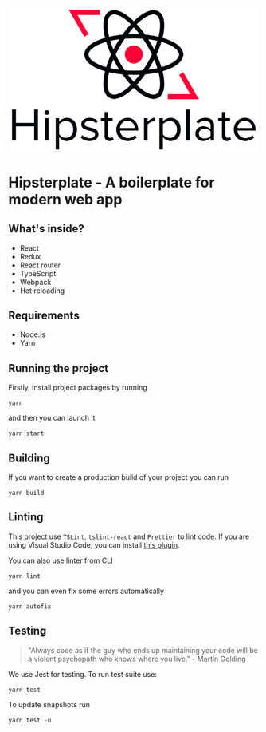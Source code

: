 <p align="center">
    <img src="hipsterplate-logo--full.png"/>
</p>

# Hipsterplate - A boilerplate for modern web app

## What's inside?
- React
- Redux
- React router
- TypeScript
- Webpack
- Hot reloading

## Requirements
- Node.js
- Yarn

## Running the project
Firstly, install project packages by running
```
yarn
```
and then you can launch it
```
yarn start
```
## Building
If you want to create a production build of your project you can run
```
yarn build
```

## Linting

This project use `TSLint`, `tslint-react` and `Prettier` to lint code. If you are using Visual Studio Code, you can install [this plugin][1].

You can also use linter from CLI
```
yarn lint
```

and you can even fix some errors automatically
```
yarn autofix
```

## Testing
> "Always code as if the guy who ends up maintaining your code will be a violent psychopath who knows where you live." - Martin Golding

We use Jest for testing. To run test suite use:
```
yarn test
```

To update snapshots run
```
yarn test -u
```

[1]: https://marketplace.visualstudio.com/items?itemName=eg2.tslint
